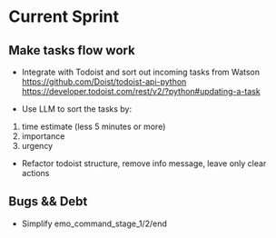 # Current Sprint

## Make tasks flow work

* Integrate with Todoist and sort out incoming tasks from Watson
https://github.com/Doist/todoist-api-python
https://developer.todoist.com/rest/v2/?python#updating-a-task

* Use LLM to sort the tasks by:
1. time estimate (less 5 minutes or more)
2. importance
3. urgency

* Refactor todoist structure, remove info message, leave only clear actions

## Bugs && Debt

* Simplify emo_command_stage_1/2/end
